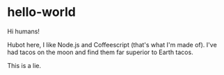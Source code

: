 # hello-world

Hi humans!

Hubot here, I like Node.js and Coffeescript (that's what I'm made of).
I've had tacos on the moon and find them far superior to Earth tacos.

This is a lie.
